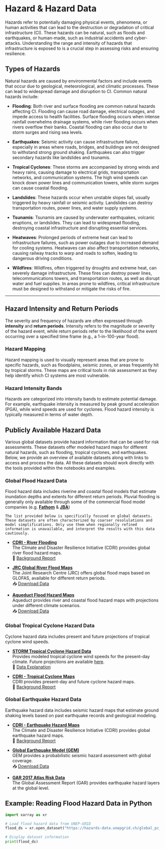 # Hazard & Hazard Data

Hazards refer to potentially damaging physical events, phenomena, or human activities that can lead to the destruction or degradation of critical infrastructure (CI). These hazards can be natural, such as floods and earthquakes, or human-made, such as industrial accidents and cyber-attacks. Understanding the range and intensity of hazards that infrastructure is exposed to is a crucial step in assessing risks and ensuring resilience.

## Types of Hazards
Natural hazards are caused by environmental factors and include events that occur due to geological, meteorological, and climatic processes. These can lead to widespread damage and disruption to CI. Common natural hazards include:

- **Flooding**: Both river and surface flooding are common natural hazards affecting CI. Flooding can cause road damage, electrical outages, and impede access to health facilities. Surface flooding occurs when intense rainfall overwhelms drainage systems, while river flooding occurs when rivers overflow their banks. Coastal flooding can also occur due to storm surges and rising sea levels.
  
- **Earthquakes**: Seismic activity can cause infrastructure failure, especially in areas where roads, bridges, and buildings are not designed to withstand strong ground shaking. Earthquakes can also trigger secondary hazards like landslides and tsunamis.

- **Tropical Cyclones**: These storms are accompanied by strong winds and heavy rains, causing damage to electrical grids, transportation networks, and communication systems. The high wind speeds can knock down power lines and communication towers, while storm surges can cause coastal flooding.

- **Landslides**: These hazards occur when unstable slopes fail, usually triggered by heavy rainfall or seismic activity. Landslides can destroy transportation routes, power lines, and water supply systems.

- **Tsunamis**: Tsunamis are caused by underwater earthquakes, volcanic eruptions, or landslides. They can lead to widespread flooding, destroying coastal infrastructure and disrupting essential services.

- **Heatwaves**: Prolonged periods of extreme heat can lead to infrastructure failures, such as power outages due to increased demand for cooling systems. Heatwaves can also affect transportation networks, causing railway tracks to warp and roads to soften, leading to dangerous driving conditions.

- **Wildfires**: Wildfires, often triggered by droughts and extreme heat, can severely damage infrastructure. These fires can destroy power lines, telecommunications towers, and transportation routes, as well as disrupt water and fuel supplies. In areas prone to wildfires, critical infrastructure must be designed to withstand or mitigate the risks of fire.

---

## Hazard Intensity and Return Periods

The severity and frequency of hazards are often expressed through **intensity** and **return periods**. Intensity refers to the magnitude or severity of the hazard event, while return periods refer to the likelihood of the event occurring over a specified time frame (e.g., a 1-in-100-year flood).

### Hazard Mapping
Hazard mapping is used to visually represent areas that are prone to specific hazards, such as floodplains, seismic zones, or areas frequently hit by tropical storms. These maps are critical tools in risk assessment as they help identify which CI systems are most vulnerable.

### Hazard Intensity Bands
Hazards are categorized into intensity bands to estimate potential damage. For example, earthquake intensity is measured by peak ground acceleration (PGA), while wind speeds are used for cyclones. Flood hazard intensity is typically measured in terms of water depth.

## Publicly Available Hazard Data

Various global datasets provide hazard information that can be used for risk assessments. These datasets offer modeled hazard maps for different natural hazards, such as flooding, tropical cyclones, and earthquakes. Below, we provide an overview of available datasets along with links to access and process the data. All these datasets should work directly with the tools provided within the notebooks and examples.

### **Global Flood Hazard Data**
Flood hazard data includes riverine and coastal flood models that estimate inundation depths and extents for different return periods. Pluvial flooding is generally only available through some of the commercial flood model companies (e.g. [**Fathom**](https://www.fathom.global/) & [**JBA**](https://www.jbarisk.com/products/global-flood-maps/))

```{important}
The list provided below is specifically focused on global datasets. These datasets are often characterized by coarser resolulations and model simplifications. Only use them when regionally refined information is unavailable, and interpret the results with this data cautiously.
```

- **[CDRI - River Flooding](https://giri.unepgrid.ch/map?list=explore)**  
  The Climate and Disaster Resilience Initiative (CDRI) provides global river flood hazard maps.  
  📄 [Background Report](https://giri.unepgrid.ch/sites/default/files/2023-09/CIMA_GIRI_Flood_BGpaper_Supplement.pdf)

- **[JRC Global River Flood Maps](https://data.jrc.ec.europa.eu/dataset/jrc-floods-floodmapgl_rp50y-tif)**  
  The Joint Research Centre (JRC) offers global flood maps based on GLOFAS, available for different return periods.  
  📥 [Download Data](https://jeodpp.jrc.ec.europa.eu/ftp/jrc-opendata/CEMS-GLOFAS/flood_hazard/)

- **[Aqueduct Flood Hazard Maps](https://www.wri.org/data/aqueduct-floods-hazard-maps)**  
  Aqueduct provides river and coastal flood hazard maps with projections under different climate scenarios.  
  📥 [Download Data](https://wri-projects.s3.amazonaws.com/AqueductFloodTool/download/v2/index.html)

### **Global Tropical Cyclone Hazard Data**
Cyclone hazard data includes present and future projections of tropical cyclone wind speeds.

- **[STORM Tropical Cyclone Hazard Data](https://data.4tu.nl/datasets/0ea98bdd-5772-4da8-ae97-99735e891aff/4)**  
  Provides modeled tropical cyclone wind speeds for the present-day climate. Future projections are available [here](https://data.4tu.nl/datasets/504c838e-2bd8-4d61-85a1-d495bdc560c3/4).  
  📄 [Data Explanation](https://www.nature.com/articles/s41597-020-0381-2)

- **[CDRI - Tropical Cyclone Maps](https://giri.unepgrid.ch/map?list=explore)**  
  CDRI provides present-day and future cyclone hazard maps.  
  📄 [Background Report](https://giri.unepgrid.ch/sites/default/files/2023-11/2.4-INGENIAR-CDRI-Background-Report-Risk-model.pdf)

### **Global Earthquake Hazard Data**
Earthquake hazard data includes seismic hazard maps that estimate ground shaking levels based on past earthquake records and geological modeling.

- **[CDRI - Earthquake Hazard Maps](https://giri.unepgrid.ch/map?list=explore)**  
  The Climate and Disaster Resilience Initiative (CDRI) provides global earthquake hazard maps.  
  📄 [Background Report](https://giri.unepgrid.ch/sites/default/files/2023-11/2.4-INGENIAR-CDRI-Background-Report-Risk-model.pdf)

- **[Global Earthquake Model (GEM)](https://www.globalquakemodel.org/product/global-seismic-hazard-map)**  
  GEM provides a probabilistic seismic hazard assessment with global coverage.  
  📥 [Download Data](https://cloud.openquake.org/s/6SnFk2f92JEr76H)

- **[GAR 2017 Atlas Risk Data](https://risk.preventionweb.net/)**  
  The Global Assessment Report (GAR) provides earthquake hazard layers at the global level.

## Example: Reading Flood Hazard Data in Python
```python
import xarray as xr

# Load flood hazard data from UNEP-GRID
flood_ds = xr.open_dataset("https://hazards-data.unepgrid.ch/global_pc_h100glob.tif", engine="rasterio")

# Display dataset information
print(flood_ds)
```
